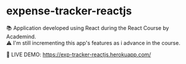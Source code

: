 # expense-tracker-reactjs

📚 Application developed using React during the React Course by Academind.<br>
⚠️ I'm still incrementing this app's features as i advance in the course.

🔗 LIVE DEMO: https://exp-tracker-reactjs.herokuapp.com/
